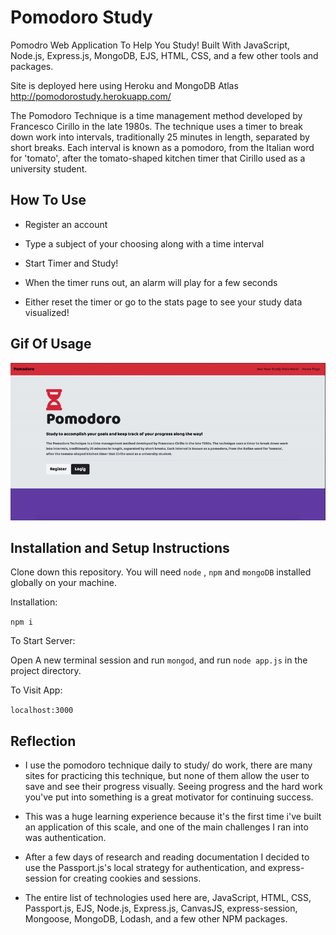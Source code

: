 # Pomodoro Study
Pomodro Web Application To Help You Study! Built With JavaScript, Node.js, Express.js, MongoDB, EJS, HTML, CSS, and a few other tools and packages. 

Site is deployed here using Heroku and MongoDB Atlas http://pomodorostudy.herokuapp.com/

The Pomodoro Technique is a time management method developed by Francesco Cirillo in the late 1980s. The technique uses a timer to break down work into intervals, traditionally 25 minutes in length, separated by short breaks. Each interval is known as a pomodoro, from the Italian word for 'tomato', after the tomato-shaped kitchen timer that Cirillo used as a university student.

## How To Use

- Register an account

- Type a subject of your choosing along with a time interval

- Start Timer and Study!

- When the timer runs out, an alarm will play for a few seconds

- Either reset the timer or go to the stats page to see your study data visualized! 


## Gif Of Usage

<img src = "git.gif">

## Installation and Setup Instructions

Clone down this repository. You will need `node` , `npm` and `mongoDB` installed globally on your machine.  

Installation:

`npm i`

To Start Server:

Open A new terminal session and run `mongod`, and run `node app.js` in the project directory.

To Visit App:

`localhost:3000`

## Reflection

- I use the pomodoro technique daily to study/ do work, there are many sites for practicing this technique, but none of them allow the user to save and see their progress visually. Seeing progress and the hard work you've put into something is a great motivator for continuing success. 

- This was a huge learning experience because it's the first time i've built an application of this scale, and one of the main challenges I ran into was authentication.

- After a few days of research and reading documentation I decided to use the Passport.js's local strategy for authentication, and express-session for creating cookies and sessions.

- The entire list of technologies used here are, JavaScript, HTML, CSS, Passport.js, EJS, Node.js, Express.js, CanvasJS, express-session, Mongoose, MongoDB, Lodash, and a few other NPM packages.
